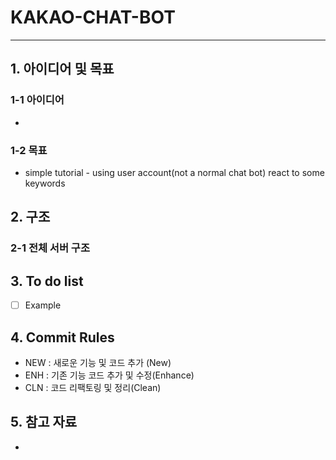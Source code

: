 # KAKAO-CHAT-BOT
-----------------------
## 1. 아이디어 및 목표

### 1-1 아이디어 
- 
### 1-2 목표
- simple tutorial - using user account(not a normal chat bot) react to some keywords

## 2. 구조
### 2-1 전체 서버 구조

## 3. To do list
- [ ] Example

## 4. Commit Rules
- NEW : 새로운 기능 및 코드 추가 (New)
- ENH : 기존 기능 코드 추가 및 수정(Enhance)
- CLN : 코드 리팩토링 및 정리(Clean)

## 5. 참고 자료
- 
